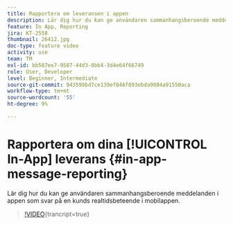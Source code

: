 ```yaml
---
title: Rapportera om leveransen i appen
description: Lär dig hur du kan ge användaren sammanhangsberoende meddelanden i appen som svar på en kunds realtidsbeteende i mobilappen.
feature: In App, Reporting
jira: KT-2558
thumbnail: 26412.jpg
doc-type: feature video
activity: use
team: TM
exl-id: bb587ee7-9587-44d3-8bb4-3d4e64f66749
role: User, Developer
level: Beginner, Intermediate
source-git-commit: 943599bd7ce139ef846f093ebda9084a91550aca
workflow-type: tm+mt
source-wordcount: '55'
ht-degree: 9%

---
```


# Rapportera om dina [!UICONTROL In-App] leverans {#in-app-message-reporting}

Lär dig hur du kan ge användaren sammanhangsberoende meddelanden i appen som svar på en kunds realtidsbeteende i mobilappen.

>[!VIDEO](https://video.tv.adobe.com/v/26412?learn=on){trancript=true}
